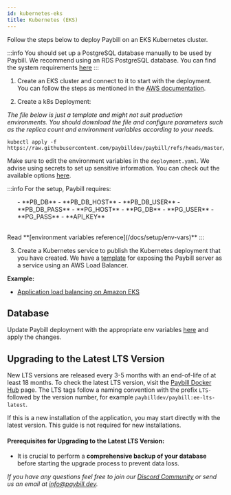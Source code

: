 ```yaml
---
id: kubernetes-eks
title: Kubernetes (EKS)
---
```


Follow the steps below to deploy Paybill on an EKS Kubernetes cluster.

:::info
You should set up a PostgreSQL database manually to be used by Paybill. We recommend using an RDS PostgreSQL database. You can find the system requirements [here](/docs/setup/system-requirements#postgresql)
:::

1. Create an EKS cluster and connect to it to start with the deployment. You can follow the steps as mentioned in the [AWS documentation](https://docs.aws.amazon.com/eks/latest/userguide/create-cluster.html).

2. Create a k8s Deployment:

_The file below is just a template and might not suit production environments. You should download the file and configure parameters such as the replica count and environment variables according to your needs._

```
kubectl apply -f https://raw.githubusercontent.com/paybilldev/paybill/refs/heads/master/deploy/kubernetes/EKS/deployment.yaml
```

Make sure to edit the environment variables in the `deployment.yaml`. We advise using secrets to set up sensitive information. You can check out the available options [here](/docs/setup/env-vars).

:::info
For the setup, Paybill requires:
<ul> 
- **PB_DB** 
- **PB_DB_HOST** 
- **PB_DB_USER** 
- **PB_DB_PASS** 
- **PG_HOST** 
- **PG_DB** 
- **PG_USER** 
- **PG_PASS** 
- **API_KEY** 
</ul>
<br/>
Read **[environment variables reference](/docs/setup/env-vars)**
:::

3. Create a Kubernetes service to publish the Kubernetes deployment that you have created. We have a [template](https://raw.githubusercontent.com/paybilldev/paybill/refs/heads/master/deploy/kubernetes/EKS/service.yaml) for exposing the Paybill server as a service using an AWS Load Balancer.

**Example:**

- [Application load balancing on Amazon EKS](https://docs.aws.amazon.com/eks/latest/userguide/alb-ingress.html)

## Database

Update Paybill deployment with the appropriate env variables [here](https://raw.githubusercontent.com/paybilldev/paybill/refs/heads/master/deploy/kubernetes/EKS/deployment.yaml) and apply the changes.

## Upgrading to the Latest LTS Version

New LTS versions are released every 3-5 months with an end-of-life of at least 18 months. To check the latest LTS version, visit the [Paybill Docker Hub](https://hub.docker.com/r/paybilldev/paybill/tags) page. The LTS tags follow a naming convention with the prefix `LTS-` followed by the version number, for example `paybilldev/paybill:ee-lts-latest`.

If this is a new installation of the application, you may start directly with the latest version. This guide is not required for new installations.

#### Prerequisites for Upgrading to the Latest LTS Version:

- It is crucial to perform a **comprehensive backup of your database** before starting the upgrade process to prevent data loss.

_If you have any questions feel free to join our [Discord Community](https://discord.gg/v9rYchap) or send us an email at info@paybill.dev._